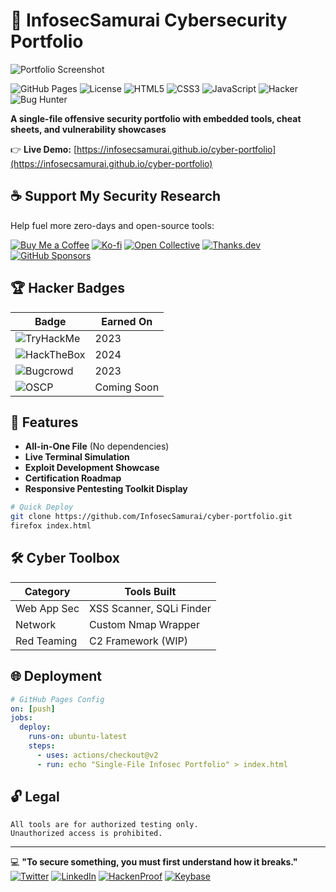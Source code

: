 # 🔐 InfosecSamurai Cybersecurity Portfolio

![Portfolio Screenshot](https://i.ibb.co/fLmmWZM/Screenshot-2025-03-29-234537.png)

![GitHub Pages](https://img.shields.io/badge/GitHub%20Pages-Deployed-success?style=flat&logo=github)
![License](https://img.shields.io/badge/License-MIT-blue)
![HTML5](https://img.shields.io/badge/HTML5-E34F26?logo=html5&logoColor=white)
![CSS3](https://img.shields.io/badge/CSS3-1572B6?logo=css3&logoColor=white)
![JavaScript](https://img.shields.io/badge/JavaScript-F7DF1E?logo=javascript&logoColor=black)
![Hacker](https://img.shields.io/badge/Infosec-Elite-red?style=flat&logo=linux&logoColor=white)
![Bug Hunter](https://img.shields.io/badge/Bug%20Hunter-Confirmed-brightgreen?style=flat&logo=bugcrowd)

**A single-file offensive security portfolio with embedded tools, cheat sheets, and vulnerability showcases**

👉 **Live Demo:** [https://infosecsamurai.github.io/cyber-portfolio](https://infosecsamurai.github.io/cyber-portfolio)

## ☕ Support My Security Research
Help fuel more zero-days and open-source tools:

[![Buy Me a Coffee](https://img.shields.io/badge/Buy_Me_A_Coffee-FFDD00?style=for-the-badge&logo=buy-me-a-coffee&logoColor=black)](https://www.buymeacoffee.com/infosecsamurai)
[![Ko-fi](https://img.shields.io/badge/Ko--fi-F16061?style=for-the-badge&logo=ko-fi&logoColor=white)](https://ko-fi.com/infosecsamurai)
[![Open Collective](https://img.shields.io/badge/Open_Collective-3385FF?style=for-the-badge&logo=open-collective&logoColor=white)](https://opencollective.com/infosecsamurai)
[![Thanks.dev](https://img.shields.io/badge/Thanks.dev-FF4D76?style=for-the-badge&logo=github&logoColor=white)](https://thanks.dev/infosecsamurai)
[![GitHub Sponsors](https://img.shields.io/badge/GitHub_Sponsors-181717?style=for-the-badge&logo=github&logoColor=white)](https://github.com/sponsors/InfosecSamurai)

## 🏆 Hacker Badges
| Badge | Earned On |
|-------|-----------|
| ![TryHackMe](https://img.shields.io/badge/TryHackMe-Top_1%25-purple?logo=tryhackme) | 2023 |
| ![HackTheBox](https://img.shields.io/badge/HackTheBox-Hacker-red?logo=hackthebox) | 2024 |
| ![Bugcrowd](https://img.shields.io/badge/Bugcrowd_Elite-Confirmed-8A2BE2?logo=bugcrowd) | 2023 |
| ![OSCP](https://img.shields.io/badge/OSCP-Certified-important?logo=offensive-security) | Coming Soon |

## 🚀 Features
- **All-in-One File** (No dependencies)
- **Live Terminal Simulation**
- **Exploit Development Showcase**
- **Certification Roadmap**
- **Responsive Pentesting Toolkit Display**

```bash
# Quick Deploy
git clone https://github.com/InfosecSamurai/cyber-portfolio.git
firefox index.html
```

## 🛠️ Cyber Toolbox
| Category       | Tools Built               |
|----------------|---------------------------|
| Web App Sec    | XSS Scanner, SQLi Finder  |
| Network        | Custom Nmap Wrapper       |
| Red Teaming    | C2 Framework (WIP)        |

## 🌐 Deployment
```yaml
# GitHub Pages Config
on: [push]
jobs:
  deploy:
    runs-on: ubuntu-latest
    steps:
      - uses: actions/checkout@v2
      - run: echo "Single-File Infosec Portfolio" > index.html
```

## 🔓 Legal
```legal
All tools are for authorized testing only. 
Unauthorized access is prohibited.
```

---

💻 **"To secure something, you must first understand how it breaks."**  
[![Twitter](https://img.shields.io/badge/𝕏-InfosecSamurai-black?style=social&logo=x)](https://x.com/infosecsamurai)
[![LinkedIn](https://img.shields.io/badge/LinkedIn-Connect-blue?style=social&logo=linkedin)](https://linkedin.com/in/infosecsamurai)
[![HackenProof](https://img.shields.io/badge/HackenProof-Profile-yellow?style=social&logo=hackerone)](https://hackenproof.com/infosecsamurai)
[![Keybase](https://img.shields.io/badge/Keybase-PGP-2B73B7?style=social&logo=keybase)](https://keybase.io/infosecsamurai)
